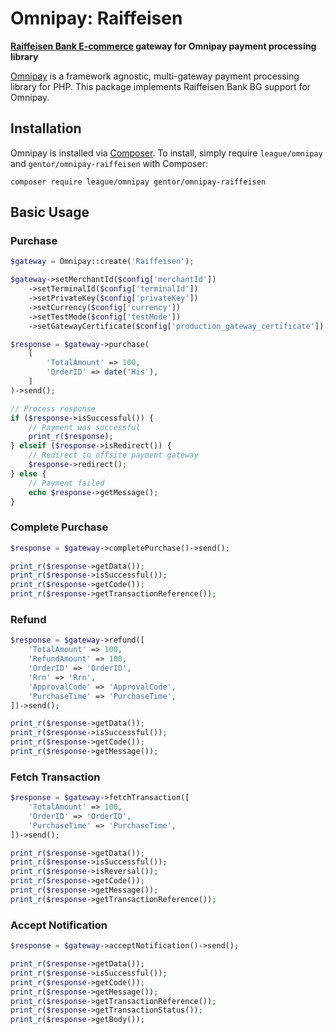 # Omnipay: Raiffeisen

**[Raiffeisen Bank E-commerce](https://ecg.test.upc.ua/rbbg/merchant) gateway for Omnipay payment processing library**

[Omnipay](https://github.com/thephpleague/omnipay) is a framework agnostic, multi-gateway payment processing library for
PHP. This package implements Raiffeisen Bank BG support for Omnipay.

## Installation

Omnipay is installed via [Composer](http://getcomposer.org/). To install, simply require `league/omnipay`
and `gentor/omnipay-raiffeisen` with Composer:

```
composer require league/omnipay gentor/omnipay-raiffeisen
```

## Basic Usage

### Purchase

```php
$gateway = Omnipay::create('Raiffeisen');

$gateway->setMerchantId($config['merchantId'])
    ->setTerminalId($config['terminalId'])
    ->setPrivateKey($config['privateKey'])
    ->setCurrency($config['currency'])
    ->setTestMode($config['testMode'])
    ->setGatewayCertificate($config['production_gateway_certificate']);

$response = $gateway->purchase(
    [
        'TotalAmount' => 100,
        'OrderID' => date('His'),
    ]
)->send();

// Process response
if ($response->isSuccessful()) {
    // Payment was successful
    print_r($response);
} elseif ($response->isRedirect()) {
    // Redirect to offsite payment gateway
    $response->redirect();
} else {
    // Payment failed
    echo $response->getMessage();
}
```

### Complete Purchase

```php
$response = $gateway->completePurchase()->send();

print_r($response->getData());
print_r($response->isSuccessful());
print_r($response->getCode());
print_r($response->getTransactionReference());

```

### Refund

```php
$response = $gateway->refund([
    'TotalAmount' => 100,
    'RefundAmount' => 100,
    'OrderID' => 'OrderID',
    'Rrn' => 'Rrn',
    'ApprovalCode' => 'ApprovalCode',
    'PurchaseTime' => 'PurchaseTime',
])->send();

print_r($response->getData());
print_r($response->isSuccessful());
print_r($response->getCode());
print_r($response->getMessage());

```

### Fetch Transaction

```php
$response = $gateway->fetchTransaction([
    'TotalAmount' => 100,
    'OrderID' => 'OrderID',
    'PurchaseTime' => 'PurchaseTime',
])->send();

print_r($response->getData());
print_r($response->isSuccessful());
print_r($response->isReversal());
print_r($response->getCode());
print_r($response->getMessage());
print_r($response->getTransactionReference());

```

### Accept Notification

```php
$response = $gateway->acceptNotification()->send();

print_r($response->getData());
print_r($response->isSuccessful());
print_r($response->getCode());
print_r($response->getMessage());
print_r($response->getTransactionReference());
print_r($response->getTransactionStatus());
print_r($response->getBody());

```
